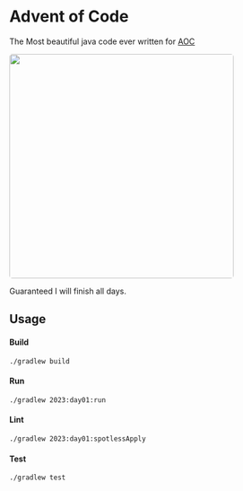 # Advent of Code

The Most beautiful java code ever written for [AOC](https://adventofcode.com)

<img src="https://terrylockettca.s3.us-east-2.amazonaws.com/images/aoc2023.png" width="400" style="border-radius: 5px">

Guaranteed I will finish all days.

## Usage

#### Build
`./gradlew build`

#### Run
`./gradlew 2023:day01:run`

#### Lint
`./gradlew 2023:day01:spotlessApply`

#### Test
`./gradlew test`